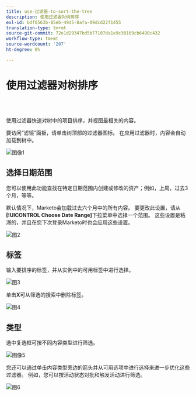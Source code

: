 ```yaml
---
title: use-过滤器-to-sort-the-tree
description: 使用过滤器对树排序
exl-id: bdf6563b-85eb-49d5-8afa-09dcd22f1455
translation-type: tm+mt
source-git-commit: 72e1d29347bd5b77107da1e9c30169cb6490c432
workflow-type: tm+mt
source-wordcount: '207'
ht-degree: 0%

---
```


# 使用过滤器对树排序

<br> 

使用过滤器快速对树中的项目排序，并视图最相关的内容。

要访问“滤镜”面板，请单击树顶部的过滤器图标。 在应用过滤器时，内容会自动加载到树中。

![图像1](/help/sky/assets/tree/use-filters-to-sort-the-tree/use-filters-to-sort-the-tree-1.png)

## 选择日期范围

您可以使用此功能查找在特定日期范围内创建或修改的资产；例如，上周，过去3个月，等等。

默认情况下，Marketo会加载过去六个月中的所有内容。 要更改此设置，请从&#x200B;**[!UICONTROL Choose Date Range]**&#x200B;下拉菜单中选择一个范围。 这些设置是粘滞的，并且在您下次登录Marketo时也会应用这些设置。

![图2](/help/sky/assets/tree/use-filters-to-sort-the-tree/use-filters-to-sort-the-tree-2.png)

## 标签

输入要排序的标签，并从实例中的可用标签中进行选择。

![图3](/help/sky/assets/tree/use-filters-to-sort-the-tree/use-filters-to-sort-the-tree-3.png)

单击&#x200B;**X**&#x200B;可从筛选的搜索中删除标签。

![图4](/help/sky/assets/tree/use-filters-to-sort-the-tree/use-filters-to-sort-the-tree-4.png)

## 类型

选中复选框可按不同内容类型进行筛选。

![图像5](/help/sky/assets/tree/use-filters-to-sort-the-tree/use-filters-to-sort-the-tree-5.png)

您还可以通过单击内容类型旁边的箭头并从可用选项中进行选择来进一步优化这些过滤器。 例如，您可以按活动状态对批和触发活动进行筛选。

![图6](/help/sky/assets/tree/use-filters-to-sort-the-tree/use-filters-to-sort-the-tree-6.png)
